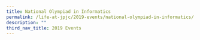 ```yaml
---
title: National Olympiad in Informatics
permalink: /life-at-jpjc/2019-events/national-olympiad-in-informatics/
description: ""
third_nav_title: 2019 Events
---
```


